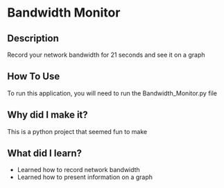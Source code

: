 # Bandwidth Monitor
 
## Description
Record your network bandwidth for 21 seconds and see it on a graph

## How To Use
To run this application, you will need to run the Bandwidth_Monitor.py file

## Why did I make it?
This is a python project that seemed fun to make

## What did I learn?
* Learned how to record network bandwidth 
* Learned how to present information on a graph